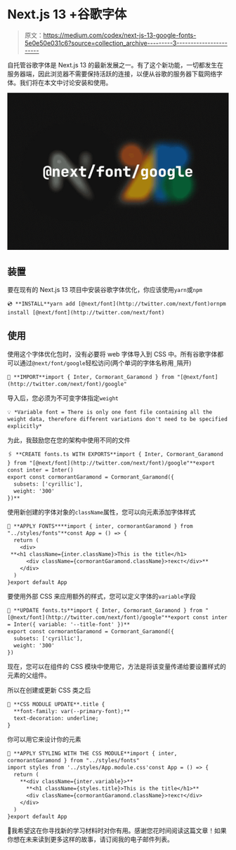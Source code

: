# Next.js 13 +谷歌字体

> 原文：<https://medium.com/codex/next-js-13-google-fonts-5e0e50e031c6?source=collection_archive---------3----------------------->

自托管谷歌字体是 Next.js 13 的最新发展之一。有了这个新功能，一切都发生在服务器端，因此浏览器不需要保持活跃的连接，以便从谷歌的服务器下载网络字体。我们将在本文中讨论安装和使用。

![](img/5ea4a7d2021a6b9753e1e7e57bfe5239.png)

## 装置

要在现有的 Next.js 13 项目中安装谷歌字体优化，你应该使用`yarn`或`npm`

```
💿 **INSTALL**yarn add [@next/font](http://twitter.com/next/font)ornpm install [@next/font](http://twitter.com/next/font)
```

## 使用

使用这个字体优化包时，没有必要将 web 字体导入到 CSS 中。所有谷歌字体都可以通过`@next/font/google`轻松访问(两个单词的字体名称用`_`隔开)

```
🚚 **IMPORT**import { Inter, Cormorant_Garamond } from "[@next/font](http://twitter.com/next/font)/google"
```

导入后，您必须为不可变字体指定`weight`

```
💡 *Variable font = There is only one font file containing all the weight data, therefore different variations don't need to be specified explicitly*
```

为此，我鼓励您在您的架构中使用不同的文件

```
🖇 **CREATE fonts.ts WITH EXPORTS**import { Inter, Cormorant_Garamond } from "[@next/font](http://twitter.com/next/font)/google"**export const inter = Inter()
export const cormorantGaramond = Cormorant_Garamond({
  subsets: ['cyrillic'],
  weight: '300'
})**
```

使用新创建的字体对象的`className`属性，您可以向元素添加字体样式

```
🎨 **APPLY FONTS****import { inter, cormorantGaramond } from "../styles/fonts"**const App = () => {
  return (
    <div>
 **<h1 className={inter.className}>This is the title</h1>
      <div className={cormorantGaramond.className}>текст</div>**
    </div>
  )
}export default App
```

要使用外部 CSS 来应用额外的样式，您可以定义字体的`variable`字段

```
🚝 **UPDATE fonts.ts**import { Inter, Cormorant_Garamond } from "[@next/font](http://twitter.com/next/font)/google"**export const inter = Inter({ variable: '--title-font' })**
export const cormorantGaramond = Cormorant_Garamond({
  subsets: ['cyrillic'],
  weight: '300'
})
```

现在，您可以在组件的 CSS 模块中使用它，方法是将该变量传递给要设置样式的元素的父组件。

所以在创建或更新 CSS 类之后

```
📝 **CSS MODULE UPDATE**.title {
  **font-family: var(--primary-font);**
  text-decoration: underline;
}
```

你可以用它来设计你的元素

```
🎨 **APPLY STYLING WITH THE CSS MODULE**import { inter, cormorantGaramond } from "../styles/fonts"
import styles from '../styles/App.module.css'const App = () => {
  return (
    **<div className={inter.variable}>**
      **<h1 className={styles.title}>This is the title</h1>**
      <div className={cormorantGaramond.className}>текст</div>
    </div>
  )
}export default App
```

👋我希望这在你寻找新的学习材料时对你有用。感谢您花时间阅读这篇文章！如果你想在未来读到更多这样的故事，请订阅我的电子邮件列表。